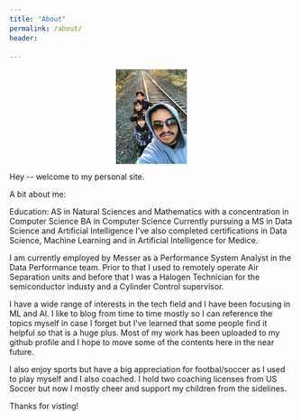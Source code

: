 ```yaml
---
title: "About"
permalink: /about/
header:
  
---
```

<style>
img {
    display: block;
    margin-left: auto;
    margin-right: auto;
}
</style>

<img src="/images/IMG_0378.jpg" style="width:25%">


Hey -- welcome to my personal site.

A bit about me:

Education:
AS in Natural Sciences and Mathematics with a concentration in Computer Science
BA in Computer Science 
Currently pursuing a MS in Data Science and Artificial Intelligence
I've also completed certifications in Data Science, Machine Learning and in Artificial Intelligence for Medice.

I am currently employed by Messer as a Performance System Analyst in the Data Performance team. Prior to that I used to remotely operate 
Air Separation units and before that I was a Halogen Technician for the semiconductor industy and a Cylinder Control supervisor.

I have a wide range of interests in the tech field and I have been focusing in ML and AI. 
I like to blog from time to time mostly so I can reference the topics myself in case I forget but I've learned that some people find it helpful so that is a huge plus. Most of my work has been uploaded to my github profile and I hope to move some of the contents here in the near future.

I also enjoy sports but have a big appreciation for footbal/soccer as I used to play myself and I also coached. I hold two coaching licenses from US Soccer but now I mostly cheer and support my children from the sidelines. 

Thanks for visting!


    
